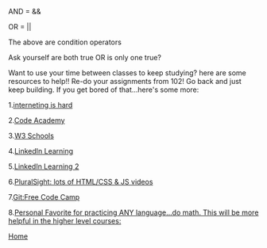 AND = &&

OR = ||

The above are condition operators

Ask yourself are both true OR is only one true?

Want to use your time between classes to keep studying? here are some resources to help!!
Re-do your assignments from 102! Go back and just keep building. If you get bored of that...here's some more:


1.[interneting is hard](https://www.internetingishard.com/)

2.[Code Academy](https://www.codecademy.com/catalog/language/html-css)

3.[W3 Schools](https://www.w3schools.com/)

4.[LinkedIn Learning](https://www.linkedin.com/learning/html-essential-training-4/what-is-html?u=87326362)

5.[LinkedIn Learning 2](https://www.linkedin.com/learning/css-essential-training-3/styling-documents-consistently?u=87326362)

6.[PluralSight: lots of HTML/CSS & JS videos](https://www.pluralsight.com)

7.[Git:Free Code Camp](https://www.freecodecamp.org/news/practical-git-and-git-workflows/)

8.[Personal Favorite for practicing ANY language...do math. This will be more helpful in the higher level courses:](https://projecteuler.net/)

[Home](index.md)